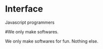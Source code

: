 # Interface
Javascript programmers

#We only make softwares. 

We only make softwares for fun. Nothing else.
